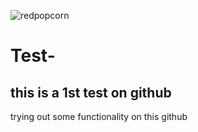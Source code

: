 ![redpopcorn](https://github.com/meiliangpan/Test-/assets/116858559/438471e7-3333-424c-ae17-6e386a580814)

# Test-
## this is a 1st test on github 
trying out some functionality on this github
